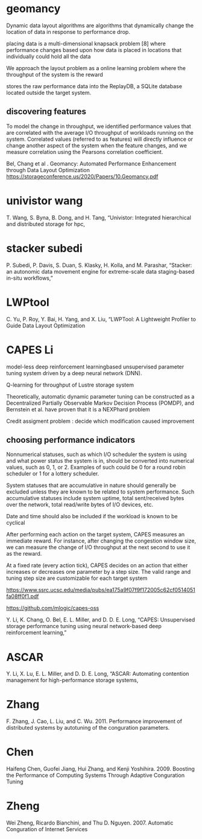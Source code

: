 
# geomancy

Dynamic data layout algorithms are algorithms that dynamically change the location of data in response to performance drop.

placing data is a multi-dimensional knapsack problem [8] where performance changes based upon how data is placed in locations that individually could hold all the data

We approach the layout problem as a online learning problem where the throughput of the system is the reward

stores the raw performance data into the ReplayDB, a SQLite database located outside the target system.

## discovering features

To model the change in throughput, we identified performance values that are correlated with the average I/O
throughput of workloads running on the system. Correlated values (referred to as features) will directly 
influence or change another aspect of the system when the feature changes, and we measure correlation 
using the Pearsons correlation coefficient.

Bel, Chang et al . Geomancy: Automated Performance Enhancement through Data Layout Optimization
https://storageconference.us/2020/Papers/10.Geomancy.pdf

# univistor wang

T. Wang, S. Byna, B. Dong, and H. Tang, “Univistor: Integrated hierarchical and distributed storage for hpc,

# stacker subedi

P. Subedi, P. Davis, S. Duan, S. Klasky, H. Kolla, and M. Parashar, “Stacker: an autonomic data movement engine for extreme-scale data staging-based in-situ workflows,”

# LWPtool

C. Yu, P. Roy, Y. Bai, H. Yang, and X. Liu, “LWPTool: A Lightweight Profiler to Guide Data Layout Optimization

# CAPES Li

model-less deep reinforcement learningbased unsupervised parameter tuning system driven by a deep neural network (DNN).

Q-learning for throughput of Lustre storage system
    
Theoretically, automatic dynamic parameter tuning can be constructed as a Decentralized Partially Observable Markov Decision Process (POMDP), 
and Bernstein et al. have proven that it is a NEXPhard problem

Credit assigment problem : decide which modification caused improvement

## choosing performance indicators

Nonnumerical statuses, such as which I/O scheduler the system is using and what power status the system is in, should be converted into numerical values, such as 0, 1, or 2. Examples of such could be 0 for a round robin scheduler or 1 for a lottery scheduler.

System statuses that are accumulative in nature should generally be excluded unless they are known to be related to system performance. Such accumulative statuses include system uptime, total sent/received bytes over the network, total read/write bytes of I/O devices, etc.

Date and time should also be included if the workload is known to be cyclical

After performing each action on the target system, CAPES measures an immediate reward. For instance, after changing the congestion window size, we can measure the change of I/O throughput at the next second to use it as the reward. 

At a fixed rate (every action tick), CAPES decides on an action that either increases or decreases one parameter by a step size. The valid range and tuning step size are customizable for each target system

https://www.ssrc.ucsc.edu/media/pubs/ea175a9f07f9f172005c62cf0514051fa08ff0f1.pdf

https://github.com/mlogic/capes-oss

Y. Li, K. Chang, O. Bel, E. L. Miller, and D. D. E. Long, “CAPES: Unsupervised storage performance tuning using neural network-based deep reinforcement learning,”

# ASCAR 

Y. Li, X. Lu, E. L. Miller, and D. D. E. Long, “ASCAR: Automating contention management for high-performance storage systems,

# Zhang

F. Zhang, J. Cao, L. Liu, and C. Wu. 2011. Performance improvement of distributed systems by autotuning of the conguration parameters.

# Chen

Haifeng Chen, Guofei Jiang, Hui Zhang, and Kenji Yoshihira. 2009. Boosting the Performance of Computing Systems Through Adaptive Conguration Tuning

# Zheng

Wei Zheng, Ricardo Bianchini, and Thu D. Nguyen. 2007. Automatic Conguration of Internet Services

